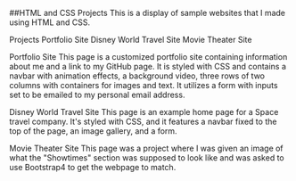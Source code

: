 ##HTML and CSS Projects
This is a display of sample websites that I made using HTML and CSS.

Projects
Portfolio Site
Disney World Travel Site
Movie Theater Site

Portfolio Site
This page is a customized portfolio site containing information about me and a link to my GitHub page. It is styled with CSS and contains a navbar with animation effects, a background video, three rows of two columns with containers for images and text. It utilizes a form with inputs set to be emailed to my personal email address.

Disney World Travel Site
This page is an example home page for a Space travel company. It's styled with CSS, and it features a navbar fixed to the top of the page, an image gallery, and a form.

Movie Theater Site
This page was a project where I was given an image of what the "Showtimes" section was supposed to look like and was asked to use Bootstrap4 to get the webpage to match.
